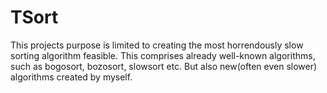TSort
=====
This projects purpose is limited to creating the most horrendously slow sorting algorithm feasible.
This comprises already well-known algorithms, such as bogosort, bozosort, slowsort etc. 
But also new(often even slower) algorithms created by myself.
